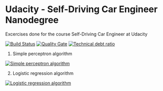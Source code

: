 # Udacity - Self-Driving Car Engineer Nanodegree

Excercises done for the course Self-Driving Car Engineer at Udacity

[![Build Status](https://travis-ci.org/joostaafjes/self-driving-car-engineer-nano-degree.svg?branch=master)](https://travis-ci.org/joostaafjes:self-driving-car-engineer-nano-degree)
[![Quality Gate](https://sonarqube.com/api/badges/gate?key=joostaafjes:self-driving-car-engineer)](https://sonarqube.com/dashboard/index/joostaafjes:self-driving-car-engineer)
[![Technical debt ratio](https://sonarqube.com/api/badges/measure?key=joostaafjes:self-driving-car-engineer&metric=sqale_debt_ratio)](https://sonarqube.com/dashboard/index/joostaafjes:self-driving-car-engineer)

1. Simple perceptron algorithm

[![Simple perceptron algorithm](https://img.youtube.com/vi/B6y3ywvn2B0/0.jpg)](https://www.youtube.com/watch?v=https://youtu.be/B6y3ywvn2B0)

2. Logistic regression algorithm

[![Logistic regression algorithm](https://img.youtube.com/vi/Spmd29yHGoE/0.jpg)](https://www.youtube.com/watch?v=https://youtu.be/Spmd29yHGoE)
